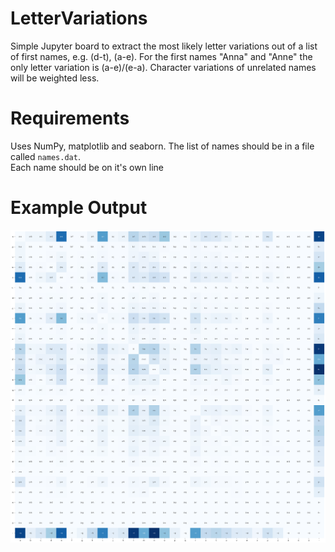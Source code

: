 # LetterVariations

Simple Jupyter board to extract the most likely letter variations out of a list of first names, e.g. (d-t), (a-e).
For the first names "Anna" and "Anne" the only letter variation is (a-e)/(e-a).
Character variations of unrelated names will be weighted less.

# Requirements 
Uses NumPy, matplotlib and seaborn.
The list of names should be in a file called ```names.dat```.  
Each name should be on it's own line

# Example Output
![LetterVariations](output.png)